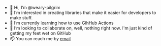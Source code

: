 - 👋 Hi, I’m @weary-pilgrim
- 👀 I’m interested in creating libraries that make it easier for developers to make stuff.
- 🌱 I’m currently learning how to use GihHub Actions
- 💞️ I’m looking to collaborate on, well, nothing right now. I'm just kind of getting my feet wet on GitHub
- 📫 You can reach me by [email](mailto:weary.pilgrim@gmail.com)

<!---
weary-pilgrim/weary-pilgrim is a ✨ special ✨ repository because its `README.md` (this file) appears on your GitHub profile.
You can click the Preview link to take a look at your changes.
--->
